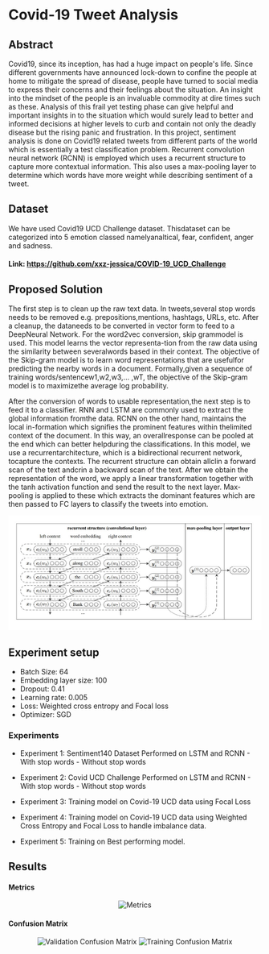 # Covid-19 Tweet Analysis

## Abstract
Covid19, since its inception, has had a huge impact on people's life. Since different governments have announced lock-down to confine the people at home to mitigate the spread of disease, people have turned to social media to express their concerns and their feelings about the situation. An insight into the mindset of the people is an invaluable commodity at dire times such as these. Analysis of this frail yet testing phase can give helpful and important insights in to the situation which would surely lead to better and informed decisions at higher levels to curb and contain not only the deadly disease but the rising panic and frustration. 
In this project, sentiment analysis is done on Covid19 related tweets from different parts of the world which is essentially a test classification problem. Recurrent convolution neural network (RCNN) is employed which uses a recurrent structure to capture more contextual information. This also uses a max-pooling layer to determine which words have more weight while describing sentiment of a tweet.

## Dataset
We  have  used  Covid19  UCD  Challenge  dataset.   Thisdataset can be categorized into 5 emotion classed namelyanaltical, fear, confident, anger and sadness.
#### Link: https://github.com/xxz-jessica/COVID-19_UCD_Challenge

## Proposed Solution
The first step is to clean up the raw text data.  In tweets,several stop words needs to be removed e.g.  prepositions,mentions,  hashtags,  URLs,  etc.   After a cleanup,  the dataneeds  to  be  converted  in  vector  form  to  feed  to  a  DeepNeural Network.  For the word2vec conversion, skip grammodel  is  used.   This  model  learns  the  vector  representa-tion from the raw data using the similarity between severalwords  based  in  their  context.   The  objective  of  the  Skip-gram model is to learn word representations that are usefulfor predicting the nearby words in a document.  Formally,given a sequence of training words/sentencew1,w2,w3,... ,wT, the objective of the Skip-gram model is to maximizethe average log probability.

After the conversion of words to usable representation,the next step is to feed it to a classifier. RNN and LSTM are commonly used to extract the global information fromthe data.  RCNN on the other hand, maintains the local in-formation which signifies the prominent features within thelimited  context  of  the  document. In this way, an overallresponse  can  be  pooled  at  the  end  which  can  better  helpduring the classifications. In this model, we use a recurrentarchitecture, which is a bidirectional recurrent network, tocapture the contexts. The recurrent structure can obtain allclin a forward scan of the text andcrin a backward scan of the text. After we obtain the representation of the word, we apply a linear transformation together with the tanh activation function and send the result to the next layer. Max-pooling is applied to these which extracts the dominant features which are then passed to FC layers to classify the tweets into emotion.

![](images/architecture.jpeg) 

## Experiment setup
   - Batch Size: 64
   - Embedding layer size: 100
   - Dropout: 0.41
   - Learning rate: 0.005
   - Loss: Weighted cross entropy and Focal loss
   - Optimizer: SGD
   
### Experiments
  - Experiment 1: Sentiment140 Dataset
        Performed on LSTM and RCNN
        - With stop words
        - Without stop words

  - Experiment 2: Covid UCD Challenge
        Performed on LSTM and RCNN
        - With stop words
        - Without stop words
        
  - Experiment 3: Training model on Covid-19 UCD data using Focal Loss
  - Experiment 4: Training model on Covid-19 UCD data using Weighted Cross Entropy and Focal Loss to handle imbalance data.
  - Experiment 5: Training on Best performing model.
  
## Results
   #### Metrics
<p align="center">
  <img src="https://github.com/UsamaI000/Covid-Tweet-Analysis/blob/master/images/Metrics.png" width="650" title="Metrics">
</p>
   
   #### Confusion Matrix
<p align="center">
   <img src="https://github.com/UsamaI000/Covid-Tweet-Analysis/blob/master/images/validation%20cm.png" width="300" title="Validation Confusion Matrix">
   <img src="https://github.com/UsamaI000/Covid-Tweet-Analysis/blob/master/images/train%20cm.png" width="300" title="Training Confusion Matrix">
</p>
